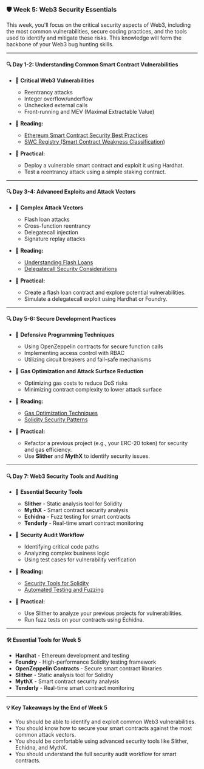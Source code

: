 ### **🛡️ Week 5: Web3 Security Essentials**

This week, you'll focus on the critical security aspects of Web3, including the most common vulnerabilities, secure coding practices, and the tools used to identify and mitigate these risks. This knowledge will form the backbone of your Web3 bug hunting skills.

---

#### **🔍 Day 1-2: Understanding Common Smart Contract Vulnerabilities**

* 📌 **Critical Web3 Vulnerabilities**

  * Reentrancy attacks
  * Integer overflow/underflow
  * Unchecked external calls
  * Front-running and MEV (Maximal Extractable Value)
* 📌 **Reading:**

  * [Ethereum Smart Contract Security Best Practices](https://consensys.github.io/smart-contract-best-practices/)
  * [SWC Registry (Smart Contract Weakness Classification)](https://swcregistry.io/)
* 📌 **Practical:**

  * Deploy a vulnerable smart contract and exploit it using Hardhat.
  * Test a reentrancy attack using a simple staking contract.

---

#### **🔍 Day 3-4: Advanced Exploits and Attack Vectors**

* 📌 **Complex Attack Vectors**

  * Flash loan attacks
  * Cross-function reentrancy
  * Delegatecall injection
  * Signature replay attacks
* 📌 **Reading:**

  * [Understanding Flash Loans](https://docs.aave.com/developers/guides/flash-loans)
  * [Delegatecall Security Considerations](https://solidity-by-example.org/hacks/delegatecall/)
* 📌 **Practical:**

  * Create a flash loan contract and explore potential vulnerabilities.
  * Simulate a delegatecall exploit using Hardhat or Foundry.

---

#### **🔍 Day 5-6: Secure Development Practices**

* 📌 **Defensive Programming Techniques**

  * Using OpenZeppelin contracts for secure function calls
  * Implementing access control with RBAC
  * Utilizing circuit breakers and fail-safe mechanisms
* 📌 **Gas Optimization and Attack Surface Reduction**

  * Optimizing gas costs to reduce DoS risks
  * Minimizing contract complexity to lower attack surface
* 📌 **Reading:**

  * [Gas Optimization Techniques](https://ethereum.org/en/developers/docs/gas/)
  * [Solidity Security Patterns](https://fravoll.github.io/solidity-patterns/)
* 📌 **Practical:**

  * Refactor a previous project (e.g., your ERC-20 token) for security and gas efficiency.
  * Use **Slither** and **MythX** to identify security issues.

---

#### **🔍 Day 7: Web3 Security Tools and Auditing**

* 📌 **Essential Security Tools**

  * **Slither** - Static analysis tool for Solidity
  * **MythX** - Smart contract security analysis
  * **Echidna** - Fuzz testing for smart contracts
  * **Tenderly** - Real-time smart contract monitoring
* 📌 **Security Audit Workflow**

  * Identifying critical code paths
  * Analyzing complex business logic
  * Using test cases for vulnerability verification
* 📌 **Reading:**

  * [Security Tools for Solidity](https://consensys.net/diligence/tools/)
  * [Automated Testing and Fuzzing](https://consensys.github.io/smart-contract-best-practices/testing/fuzzing/)
* 📌 **Practical:**

  * Use Slither to analyze your previous projects for vulnerabilities.
  * Run fuzz tests on your contracts using Echidna.

---

#### **🛠️ Essential Tools for Week 5**

* **Hardhat** - Ethereum development and testing
* **Foundry** - High-performance Solidity testing framework
* **OpenZeppelin Contracts** - Secure smart contract libraries
* **Slither** - Static analysis tool for Solidity
* **MythX** - Smart contract security analysis
* **Tenderly** - Real-time smart contract monitoring

---

#### **💡 Key Takeaways by the End of Week 5**

* You should be able to identify and exploit common Web3 vulnerabilities.
* You should know how to secure your smart contracts against the most common attack vectors.
* You should be comfortable using advanced security tools like Slither, Echidna, and MythX.
* You should understand the full security audit workflow for smart contracts.
